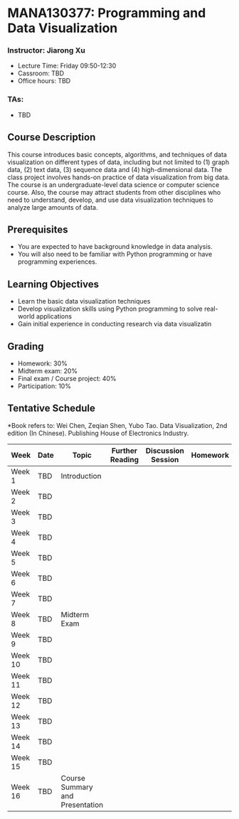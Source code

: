 # MANA130377: Programming and Data Visualization

### Instructor: Jiarong Xu
- Lecture Time: Friday 09:50-12:30
- Cassroom: TBD
- Office hours: TBD

### TAs:
- TBD


## Course Description
This course introduces basic concepts, algorithms, and techniques of data visualization on different types of data, including but not limited to (1) graph data, (2) text data, (3) sequence data and (4) high-dimensional data. The class project involves hands-on practice of data visualization from big data. The course is an undergraduate-level data science or computer science course. Also, the course may attract students from other disciplines who need to understand, develop, and use data visualization techniques to analyze large amounts of data.

## Prerequisites
- You are expected to have background knowledge in data analysis.
-	You will also need to be familiar with Python programming or have programming experiences.

## Learning Objectives
- Learn the basic data visualization techniques
- Develop visualization skills using Python programming to solve real-world applications
- Gain initial experience in conducting research via data visualizatin

## Grading
-	Homework: 30%
-	Midterm exam: 20%
-	Final exam / Course project: 40%
-	Participation: 10%

## Tentative Schedule
*Book refers to: Wei Chen, Zeqian Shen, Yubo Tao. Data Visualization, 2nd edition (In Chinese). Publishing House of Electronics Industry.


| Week | Date | Topic | Further Reading | Discussion Session| Homework| Course Project|
| ------- | ------ | ------ | -------- | ------ | ------ | ------ |
| Week 1 |TBD |Introduction|||||
| Week 2 |TBD ||||||
| Week 3 |TBD ||||||
| Week 4 |TBD ||||||
| Week 5 |TBD ||||||
| Week 6 |TBD ||||||
| Week 7 |TBD ||||||
| Week 8 |TBD |Midterm Exam|||||
| Week 9 |TBD ||||||
| Week 10 |TBD ||||||
| Week 11 |TBD ||||||
| Week 12 |TBD ||||||
| Week 13 |TBD ||||||
| Week 14 |TBD ||||||
| Week 15 |TBD ||||||
| Week 16 |TBD |Course Summary and Presentation||||12/10 Final Report Due|


